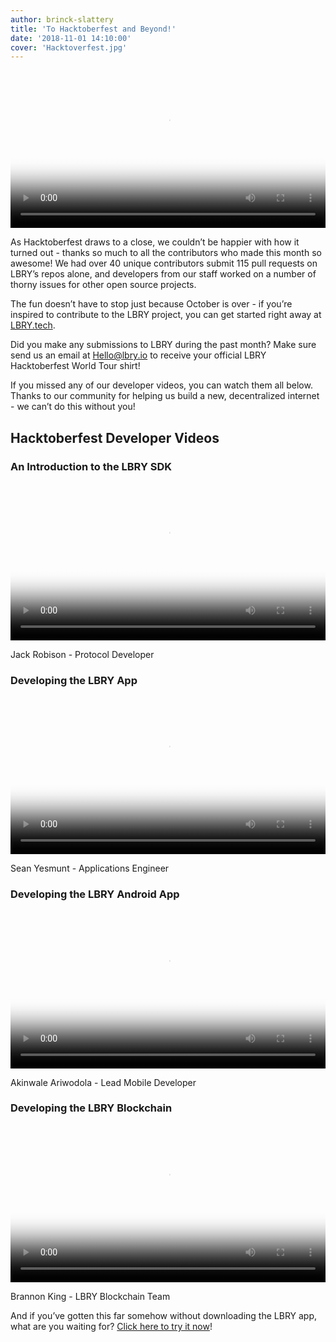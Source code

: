 ```yaml
---
author: brinck-slattery
title: 'To Hacktoberfest and Beyond!'
date: '2018-11-01 14:10:00'
cover: 'Hacktoverfest.jpg'
---
```


<video width="100%" controls poster="https://spee.ch/@thumbnails:e7b0620f6e5a56031cbfc8b9373b02d6ed63c39c/Hacktoberfest-thumb.png" src="https://spee.ch/9bb73cecc938907424c1705339751e21eea559a5/Hacktoberfest.mp4"/></video>

As Hacktoberfest draws to a close, we couldn’t be happier with how it turned out - thanks so much to all the contributors who made this month so awesome! We had over 40 unique contributors submit 115 pull requests on LBRY’s repos alone, and developers from our staff worked on a number of thorny issues for other open source projects.

The fun doesn’t have to stop just because October is over - if you’re inspired to contribute to the LBRY project, you can get started right away at [LBRY.tech](https://LBRY.tech).

Did you make any submissions to LBRY during the past month? Make sure send us an email at [Hello@lbry.io](mailto:hello@lbry.io) to receive your official LBRY Hacktoberfest World Tour shirt!

If you missed any of our developer videos, you can watch them all below. Thanks to our community for helping us build a new, decentralized internet - we can’t do this without you!

## Hacktoberfest Developer Videos

### An Introduction to the LBRY SDK

<video width="100%" controls poster="https://spee.ch/2018-10-04-17-13-54-017046806.png" src="https://spee.ch/967f99344308f1e90f0620d91b6c93e4dfb240e0/lbrynet-dev-setup.mp4"/></video>

Jack Robison - Protocol Developer

### Developing the LBRY App

<video width="100%" controls poster="https://spee.ch/0eb2871ab94eff326092a09d3cef3d92a8a17328/LekYu2Oh72ZapeHJVtWJ4xVx.png" src="https://spee.ch/7da73fc508ffc4ff8b2711e3c3950110430b0c5f/LBRYAppDesign.mp4"/></video>

Sean Yesmunt - Applications Engineer

### Developing the LBRY Android App

<video width="100%" controls poster="https://spee.ch/8f79b13ba112d89ebbd6bea640b30de69bae5b2d/lsRtwuHp7i7ZzYwAx3lpj1nP.png" src="https://spee.ch/e781060bc708247f07afebc02d5f75cfba8e2c4b/video-2018-10-15053403.mp4"/></video>

Akinwale Ariwodola - Lead Mobile Developer

### Developing the LBRY Blockchain

<video width="100%" controls poster="https://spee.ch/bb19de2e4d52699541f59b5a0c9f8284c65859cd/Un9H5xmnkKDDjk7yFYZ04Uv7.png" src="https://spee.ch/5803b66dca7707584b36fe6b644f278fc39d1adf/intro-to-LBRYcrd.mp4"/></video>

Brannon King - LBRY Blockchain Team

And if you’ve gotten this far somehow without downloading the LBRY app, what are you waiting for? [Click here to try it now](https://lbry.io/get)!
